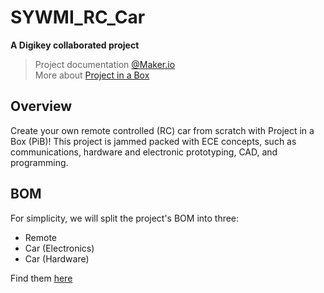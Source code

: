 # SYWMI_RC_Car

**A Digikey collaborated project**
> Project documentation [@Maker.io](https://www.digikey.com/en/maker/profiles/b3c9555ffd7248bcb833dc392372bf2a)<br />
> More about [Project in a Box](https://pibucsd.org/)

## Overview
Create your own remote controlled (RC) car from scratch with Project in a Box (PiB)! This project is jammed packed with ECE concepts, such as communications, hardware and electronic prototyping, CAD, and programming.

## BOM
For simplicity, we will split the project's BOM into three:
- Remote
- Car (Electronics)
- Car (Hardware)

Find them [here](BOM.pdf)